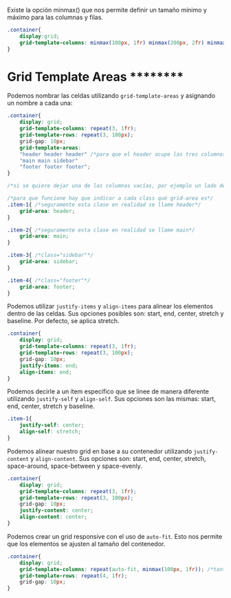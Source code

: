 Existe la opción minmax() que nos permite definir un tamaño mínimo y máximo para las columnas y filas.


``` CSS
.container{
    display:grid;
    grid-template-columns: minmax(100px, 1fr) minmax(200px, 2fr) minmax(100px, 1fr); /*3 columnas de mínimo 100px)*/;
}
```

# Grid Template Areas ********
Podemos nombrar las celdas utilizando `grid-template-areas` y asignando un nombre a cada una:

```CSS
.container{
    display: grid;
    grid-template-columns: repeat(3, 1fr);
    grid-template-rows: repeat(3, 100px);
    grid-gap: 10px;
    grid-template-areas: 
    "header header header" /*para que el header ocupe las tres columnas que hemos definido antes*/
    "main main sidebar"
    "footer footer footer";
}

/*si se quiere dejar una de las columnas vacías, por ejemplo un lado del main, se sustituye la palabra por un . */

/*para que funcione hay que indicar a cada class qué grid-area es*/
.item-1{ /*seguramente esta clase en realidad se llame header*/
    grid-area: header;
}

.item-2{ /*seguramente esta clase en realidad se llame main*/
    grid-area: main;
}

.item-3{ /*class="sidebar"*/
    grid-area: sidebar;
}

.item-4{ /*class="footer"*/
    grid-area: footer;
}
```

Podemos utilizar `justify-items` y `align-items` para alinear los elementos dentro de las celdas. Sus opciones posibles son: start, end, center, stretch y baseline. Por defecto, se aplica stretch.

``` CSS
.container{
    display: grid;
    grid-template-columns: repeat(3, 1fr);
    grid-template-rows: repeat(3, 100px);
    grid-gap: 10px;
    justify-items: end;
    align-items: end;
}
```

Podemos decirle a un ítem específico que se linee de manera diferente utilizando `justify-self` y `align-self`.
Sus opciones son las mismas: start, end, center, stretch y baseline.

```CSS
.item-1{
    justify-self: center;
    align-self: stretch;
}
```

Podemos alinear nuestro grid en base a su contenedor utilizando `justify-content` y `align-content`. Sus opciones son: start, end, center, stretch, space-around, space-between y space-evenly.

``` CSS
.container{
    display: grid;
    grid-template-columns: repeat(3, 1fr);
    grid-template-rows: repeat(3, 100px);
    grid-gap: 10px;
    justify-content: center;
    align-content: center;
}
```

Podemos crear un grid responsive con el uso de `auto-fit`. Esto nos permite que los elementos se ajusten al tamaño del contenedor.

``` CSS
.container{
    display: grid;
    grid-template-columns: repeat(auto-fit, minmax(100px, 1fr)); /*tantas columnas como entren, de mínimo 100px*/
    grid-template-rows: repeat(4, 1fr);
    grid-gap: 10px;
}
```